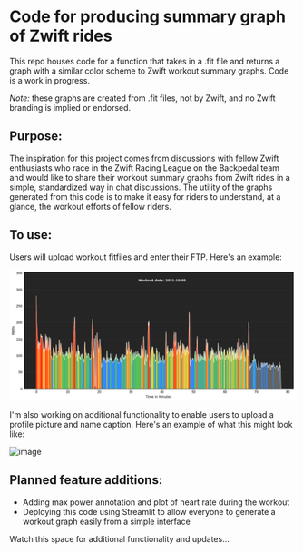 # Code for producing summary graph of Zwift rides
This repo houses code for a function that takes in a .fit file and returns a graph with a similar color scheme to Zwift workout summary graphs.  Code is a work in progress.

_Note:_  these graphs are created from .fit files, not by Zwift, and no Zwift branding is implied or endorsed.  

## Purpose:
The inspiration for this project comes from discussions with fellow Zwift enthusiasts who race in the Zwift Racing League on the Backpedal team and would like to share their workout summary graphs from Zwift rides in a simple, standardized way in chat discussions.  The utility of the graphs generated from this code is to make it easy for riders to understand, at a glance, the workout efforts of fellow riders.

## To use:
Users will upload workout fitfiles and enter their FTP.  Here's an example:

![image](https://github.com/gdurante2019/graph-workout-streamlit/blob/main/example-graph-no-photo.png)


I'm also working on additional functionality to enable users to upload a profile picture and name caption.  Here's an example of what this might look like:

![image](https://user-images.githubusercontent.com/46698605/138544965-b8c72825-1860-4d2f-9b5f-85c8e9563844.png)


## Planned feature additions:
* Adding max power annotation and plot of heart rate during the workout
* Deploying this code using Streamlit to allow everyone to generate a workout graph easily from a simple interface


Watch this space for additional functionality and updates...
